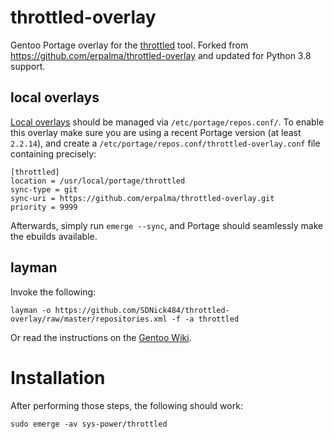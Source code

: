 # throttled-overlay

Gentoo Portage overlay for the [throttled](https://github.com/erpalma/throttled) tool.  Forked from https://github.com/erpalma/throttled-overlay and updated for Python 3.8 support.

## local overlays

[Local overlays](https://wiki.gentoo.org/wiki/Overlay/Local_overlay) should be managed via `/etc/portage/repos.conf/`.
To enable this overlay make sure you are using a recent Portage version (at least `2.2.14`), and create a `/etc/portage/repos.conf/throttled-overlay.conf` file containing precisely:

```
[throttled]
location = /usr/local/portage/throttled
sync-type = git
sync-uri = https://github.com/erpalma/throttled-overlay.git
priority = 9999
```

Afterwards, simply run `emerge --sync`, and Portage should seamlessly make the ebuilds available.

## layman

Invoke the following:

	layman -o https://github.com/SDNick484/throttled-overlay/raw/master/repositories.xml -f -a throttled
	
Or read the instructions on the [Gentoo Wiki](http://wiki.gentoo.org/wiki/Layman#Adding_custom_repositories).

# Installation

After performing those steps, the following should work:

	sudo emerge -av sys-power/throttled
